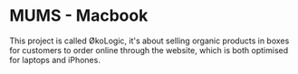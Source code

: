 # MUMS - Macbook
This project is called ØkoLogic, it's about selling organic products in boxes for customers to order online through the website, which is both optimised for laptops and iPhones.
